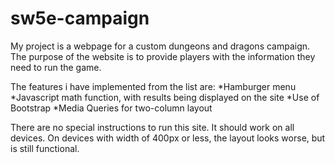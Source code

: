 # sw5e-campaign

My project is a webpage for a custom dungeons and dragons campaign. The purpose of the website is to provide players with the information they need to run the game. 

The features i have implemented from the list are:
  *Hamburger menu
  *Javascript math function, with results being displayed on the site
  *Use of Bootstrap
  *Media Queries for two-column layout
  
There are no special instructions to run this site. It should work on all devices. On devices with width of 400px or less, the layout looks worse, but is still functional.
